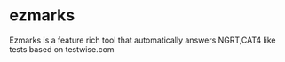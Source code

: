 # ezmarks
Ezmarks is a feature rich tool that automatically answers NGRT,CAT4 like tests based on testwise.com

